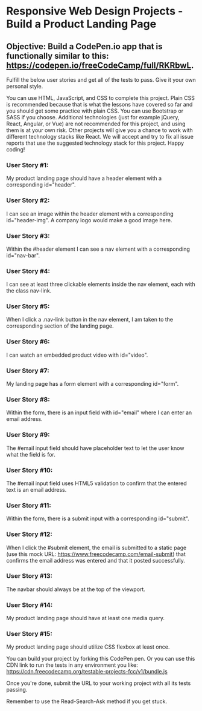 # Responsive Web Design Projects - Build a Product Landing Page

## Objective: Build a CodePen.io app that is functionally similar to this: https://codepen.io/freeCodeCamp/full/RKRbwL.

Fulfill the below user stories and get all of the tests to pass. Give it your own personal style.

You can use HTML, JavaScript, and CSS to complete this project. Plain CSS is recommended because that is what the lessons have covered so far and you should get some practice with plain CSS. You can use Bootstrap or SASS if you choose. Additional technologies (just for example jQuery, React, Angular, or Vue) are not recommended for this project, and using them is at your own risk. Other projects will give you a chance to work with different technology stacks like React. We will accept and try to fix all issue reports that use the suggested technology stack for this project. Happy coding!

### User Story #1:

My product landing page should have a header element with a corresponding id="header".

### User Story #2:

I can see an image within the header element with a corresponding id="header-img". A company logo would make a good image here.

### User Story #3:

Within the #header element I can see a nav element with a corresponding id="nav-bar".

### User Story #4:

I can see at least three clickable elements inside the nav element, each with the class nav-link.

### User Story #5:

When I click a .nav-link button in the nav element, I am taken to the corresponding section of the landing page.

### User Story #6:

I can watch an embedded product video with id="video".

### User Story #7:

My landing page has a form element with a corresponding id="form".

### User Story #8:

Within the form, there is an input field with id="email" where I can enter an email address.

### User Story #9:

The #email input field should have placeholder text to let the user know what the field is for.

### User Story #10:

The #email input field uses HTML5 validation to confirm that the entered text is an email address.

### User Story #11:

Within the form, there is a submit input with a corresponding id="submit".

### User Story #12:

When I click the #submit element, the email is submitted to a static page (use this mock URL: https://www.freecodecamp.com/email-submit) that confirms the email address was entered and that it posted successfully.

### User Story #13:

The navbar should always be at the top of the viewport.

### User Story #14:

My product landing page should have at least one media query.

### User Story #15:

My product landing page should utilize CSS flexbox at least once.

You can build your project by forking this CodePen pen. Or you can use this CDN link to run the tests in any environment you like: https://cdn.freecodecamp.org/testable-projects-fcc/v1/bundle.js

Once you're done, submit the URL to your working project with all its tests passing.

Remember to use the Read-Search-Ask method if you get stuck.
